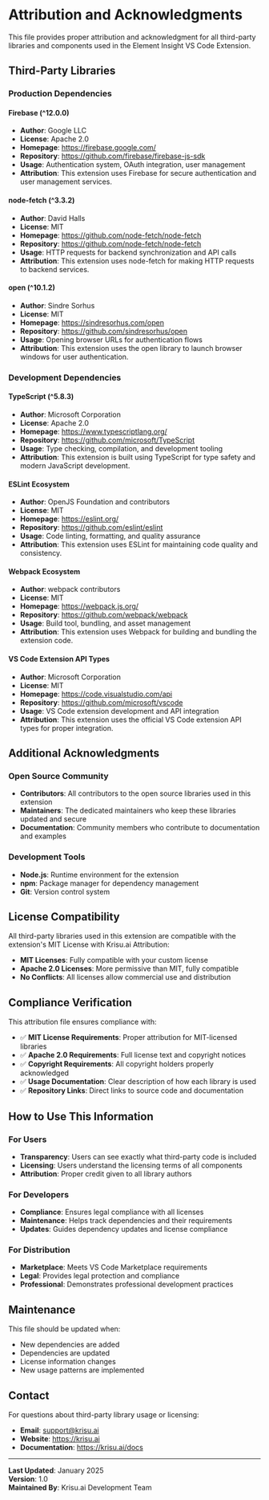# Attribution and Acknowledgments

This file provides proper attribution and acknowledgment for all third-party libraries and components used in the Element Insight VS Code Extension.

## Third-Party Libraries

### Production Dependencies

#### Firebase (^12.0.0)
- **Author**: Google LLC
- **License**: Apache 2.0
- **Homepage**: https://firebase.google.com/
- **Repository**: https://github.com/firebase/firebase-js-sdk
- **Usage**: Authentication system, OAuth integration, user management
- **Attribution**: This extension uses Firebase for secure authentication and user management services.

#### node-fetch (^3.3.2)
- **Author**: David Halls
- **License**: MIT
- **Homepage**: https://github.com/node-fetch/node-fetch
- **Repository**: https://github.com/node-fetch/node-fetch
- **Usage**: HTTP requests for backend synchronization and API calls
- **Attribution**: This extension uses node-fetch for making HTTP requests to backend services.

#### open (^10.1.2)
- **Author**: Sindre Sorhus
- **License**: MIT
- **Homepage**: https://sindresorhus.com/open
- **Repository**: https://github.com/sindresorhus/open
- **Usage**: Opening browser URLs for authentication flows
- **Attribution**: This extension uses the open library to launch browser windows for user authentication.

### Development Dependencies

#### TypeScript (^5.8.3)
- **Author**: Microsoft Corporation
- **License**: Apache 2.0
- **Homepage**: https://www.typescriptlang.org/
- **Repository**: https://github.com/microsoft/TypeScript
- **Usage**: Type checking, compilation, and development tooling
- **Attribution**: This extension is built using TypeScript for type safety and modern JavaScript development.

#### ESLint Ecosystem
- **Author**: OpenJS Foundation and contributors
- **License**: MIT
- **Homepage**: https://eslint.org/
- **Repository**: https://github.com/eslint/eslint
- **Usage**: Code linting, formatting, and quality assurance
- **Attribution**: This extension uses ESLint for maintaining code quality and consistency.

#### Webpack Ecosystem
- **Author**: webpack contributors
- **License**: MIT
- **Homepage**: https://webpack.js.org/
- **Repository**: https://github.com/webpack/webpack
- **Usage**: Build tool, bundling, and asset management
- **Attribution**: This extension uses Webpack for building and bundling the extension code.

#### VS Code Extension API Types
- **Author**: Microsoft Corporation
- **License**: MIT
- **Homepage**: https://code.visualstudio.com/api
- **Repository**: https://github.com/microsoft/vscode
- **Usage**: VS Code extension development and API integration
- **Attribution**: This extension uses the official VS Code extension API types for proper integration.

## Additional Acknowledgments

### Open Source Community
- **Contributors**: All contributors to the open source libraries used in this extension
- **Maintainers**: The dedicated maintainers who keep these libraries updated and secure
- **Documentation**: Community members who contribute to documentation and examples

### Development Tools
- **Node.js**: Runtime environment for the extension
- **npm**: Package manager for dependency management
- **Git**: Version control system

## License Compatibility

All third-party libraries used in this extension are compatible with the extension's MIT License with Krisu.ai Attribution:

- **MIT Licenses**: Fully compatible with your custom license
- **Apache 2.0 Licenses**: More permissive than MIT, fully compatible
- **No Conflicts**: All licenses allow commercial use and distribution

## Compliance Verification

This attribution file ensures compliance with:

- ✅ **MIT License Requirements**: Proper attribution for MIT-licensed libraries
- ✅ **Apache 2.0 Requirements**: Full license text and copyright notices
- ✅ **Copyright Requirements**: All copyright holders properly acknowledged
- ✅ **Usage Documentation**: Clear description of how each library is used
- ✅ **Repository Links**: Direct links to source code and documentation

## How to Use This Information

### For Users
- **Transparency**: Users can see exactly what third-party code is included
- **Licensing**: Users understand the licensing terms of all components
- **Attribution**: Proper credit given to all library authors

### For Developers
- **Compliance**: Ensures legal compliance with all licenses
- **Maintenance**: Helps track dependencies and their requirements
- **Updates**: Guides dependency updates and license compliance

### For Distribution
- **Marketplace**: Meets VS Code Marketplace requirements
- **Legal**: Provides legal protection and compliance
- **Professional**: Demonstrates professional development practices

## Maintenance

This file should be updated when:

- New dependencies are added
- Dependencies are updated
- License information changes
- New usage patterns are implemented

## Contact

For questions about third-party library usage or licensing:

- **Email**: support@krisu.ai
- **Website**: https://krisu.ai
- **Documentation**: https://krisu.ai/docs

---

**Last Updated**: January 2025  
**Version**: 1.0  
**Maintained By**: Krisu.ai Development Team
